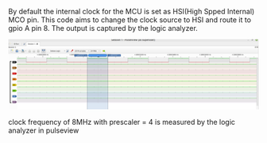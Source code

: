 By default the internal clock for the MCU is set as HSI(High Spped Internal) MCO pin. This code aims to change the clock source to HSI and route it to gpio A pin 8. The output is captured by the logic analyzer.

![](HSE%20configuration%20logic%20analyzer%20output.png)

clock frequency of 8MHz with prescaler = 4 is measured by the logic analyzer in pulseview
